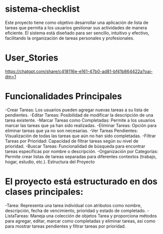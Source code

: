 # sistema-checklist
Este proyecto tiene como objetivo desarrollar una aplicación de lista de tareas que permita a los usuarios gestionar sus actividades de manera eficiente. El sistema está diseñado para ser sencillo, intuitivo y efectivo, facilitando la organización de tareas personales y profesionales.
# User_Stories
https://chatgpt.com/share/c418116e-e161-47b0-ad81-bf41b864422a?oai-dm=1
# Funcionalidades Principales
-Crear Tareas: Los usuarios pueden agregar nuevas tareas a su lista de pendientes.
-Editar Tareas: Posibilidad de modificar la descripción de una tarea existente.
-Marcar Tareas como Completadas: Permite a los usuarios marcar las tareas que ya han sido realizadas.
-Eliminar Tareas: Opción para eliminar tareas que ya no son necesarias.
-Ver Tareas Pendientes: Visualización de todas las tareas que aún no han sido completadas.
-Filtrar Tareas por Prioridad: Capacidad de filtrar tareas según su nivel de prioridad.
-Buscar Tareas: Funcionalidad de búsqueda para encontrar tareas específicas por nombre o descripción.
-Organización por Categorías: Permite crear listas de tareas separadas para diferentes contextos (trabajo, hogar, estudio, etc.).
Estructura del Proyecto

# El proyecto está estructurado en dos clases principales:

-Tarea: Representa una tarea individual con atributos como nombre, descripción, fecha de vencimiento, prioridad y estado de completado.
-ListaTareas: Maneja una colección de objetos Tarea y proporciona métodos para agregar, editar, marcar como completadas y eliminar tareas, así como para mostrar tareas pendientes y filtrar tareas por prioridad.
